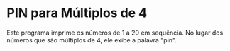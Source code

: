 # PIN para Múltiplos de 4

Este programa imprime os números de 1 a 20 em sequência. No lugar dos números que são múltiplos de 4, ele exibe a palavra "pin".